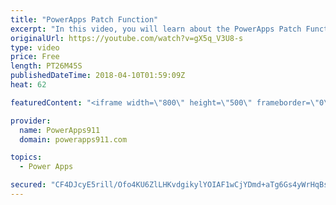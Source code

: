 ```yaml
---
title: "PowerApps Patch Function"
excerpt: "In this video, you will learn about the PowerApps Patch Function using a custom gallery and SharePoint lists. Even if you are already an expert on patching SharePoint you will enjoy the little tricks taught for using a gallery to edit items.  PowerApps Consulting https://www.PowerApps911.com"
originalUrl: https://youtube.com/watch?v=gX5q_V3U8-s
type: video
price: Free
length: PT26M45S
publishedDateTime: 2018-04-10T01:59:09Z
heat: 62

featuredContent: "<iframe width=\"800\" height=\"500\" frameborder=\"0\" src=\"https://www.youtube.com/embed/gX5q_V3U8-s\" allow=\"accelerometer; autoplay; encrypted-media; gyroscope; picture-in-picture\" allowfullscreen></iframe>"

provider:
  name: PowerApps911
  domain: powerapps911.com

topics:
  - Power Apps

secured: "CF4DJcyE5rill/Ofo4KU6ZlLHKvdgikylYOIAF1wCjYDmd+aTg6Gs4yWrHqBsF1V5PFFZGlzNd9zFktVh6zBqpOKkqbAQGUwn3QVLriXMRK+JQHVd2ceyBE20MBC022XDaxS0ctMVM6bEH0ZQfc/qXqW7lFi5iPYeuis9JA5+uWROFIaJHjeKphFsHLM2G9v3vowCOLkz/uuaq6+CXcqGuLbwqmWvrqHTEemTOwVV4XJYDCsy1CguVmmT6i6SW4ngVTBODiNQozkYDeONBToDIcn711dN33TnHB6pVk0upl3evvwezMxbRMev+3YgOXWX6JqBTo6TGiJpW8xjd4NSpGbrKZgZQmjJ9Q64Ej+5cmtwuYyIO5zTAnBbSCm6Xf9sp19AOew31pp/SKBBm1icQ==;HrLhV76CEoF4fpGGyx1bzw=="
---
```


